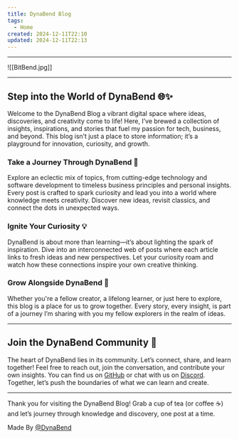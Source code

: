 ```yaml
---
title: DynaBend Blog
tags:
  - Home
created: 2024-12-11T22:10
updated: 2024-12-11T22:13
---
```

---

![[BitBend.jpg]]

---

## Step into the World of DynaBend 🌐✨

Welcome to the DynaBend Blog a vibrant digital space where ideas, discoveries, and creativity come to life! Here, I’ve brewed a collection of insights, inspirations, and stories that fuel my passion for tech, business, and beyond. This blog isn’t just a place to store information; it’s a playground for innovation, curiosity, and growth.

### Take a Journey Through DynaBend 🚀

Explore an eclectic mix of topics, from cutting-edge technology and software development to timeless business principles and personal insights. Every post is crafted to spark curiosity and lead you into a world where knowledge meets creativity. Discover new ideas, revisit classics, and connect the dots in unexpected ways.

### Ignite Your Curiosity 💡

DynaBend is about more than learning—it’s about lighting the spark of inspiration. Dive into an interconnected web of posts where each article links to fresh ideas and new perspectives. Let your curiosity roam and watch how these connections inspire your own creative thinking.

### Grow Alongside DynaBend 🌱

Whether you're a fellow creator, a lifelong learner, or just here to explore, this blog is a place for us to grow together. Every story, every insight, is part of a journey I’m sharing with you my fellow explorers in the realm of ideas.

---

## Join the DynaBend Community 🤝

The heart of DynaBend lies in its community. Let’s connect, share, and learn together! Feel free to reach out, join the conversation, and contribute your own insights. You can find us on [GitHub](https://github.com/dynabend/dynabend-blog) or chat with us on [Discord](https://discord.gg/HVCwQkyMMg). Together, let’s push the boundaries of what we can learn and create.

---

Thank you for visiting the DynaBend Blog! Grab a cup of tea (or coffee ☕️) and let’s journey through knowledge and discovery, one post at a time.

Made By [@DynaBend](https://github.com/dynabend)